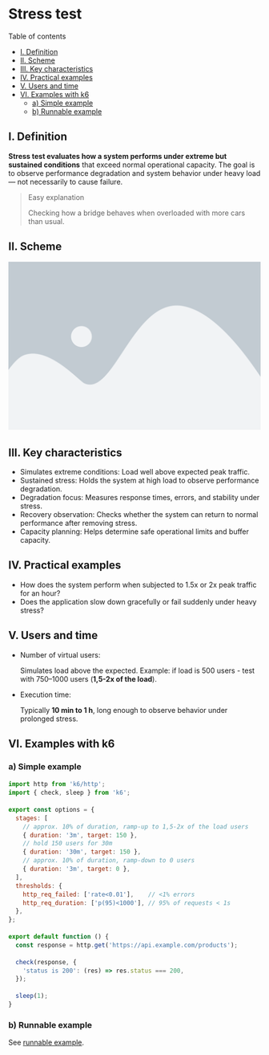 # Stress test

Table of contents

- [I. Definition](#i-definition)
- [II. Scheme](#ii-scheme)
- [III. Key characteristics](#iii-key-characteristics)
- [IV. Practical examples](#iv-practical-examples)
- [V. Users and time](#v-users-and-time)
- [VI. Examples with k6](#vi-examples-with-k6)
  - [a) Simple example](#a-simple-example)
  - [b) Runnable example](#b-runnable-example)

## I. Definition

**Stress test evaluates how a system performs under extreme but sustained conditions** that exceed normal operational capacity. The goal is to observe performance degradation and system behavior under heavy load — not necessarily to cause failure.

> Easy explanation 
>
> Checking how a bridge behaves when overloaded with more cars than usual.

## II. Scheme

![Chart](chart.png)

## III. Key characteristics

- Simulates extreme conditions: Load well above expected peak traffic.
- Sustained stress: Holds the system at high load to observe performance degradation.
- Degradation focus: Measures response times, errors, and stability under stress.
- Recovery observation: Checks whether the system can return to normal performance after removing stress.
- Capacity planning: Helps determine safe operational limits and buffer capacity.

## IV. Practical examples

- How does the system perform when subjected to 1.5x or 2x peak traffic for an hour?
- Does the application slow down gracefully or fail suddenly under heavy stress?

## V. Users and time

- Number of virtual users:
  
  Simulates load above the expected. Example: if load is 500 users - test with 750–1000 users (**1,5-2x of the load**).

- Execution time:

  Typically **10 min to 1 h**, long enough to observe behavior under prolonged stress.

## VI. Examples with k6

### a) Simple example

```js
import http from 'k6/http';
import { check, sleep } from 'k6';

export const options = {
  stages: [
    // approx. 10% of duration, ramp-up to 1,5-2x of the load users
    { duration: '3m', target: 150 }, 
    // hold 150 users for 30m
    { duration: '30m', target: 150 },  
    // approx. 10% of duration, ramp-down to 0 users
    { duration: '3m', target: 0 },  
  ],
  thresholds: {
    http_req_failed: ['rate<0.01'],    // <1% errors
    http_req_duration: ['p(95)<1000'], // 95% of requests < 1s
  },
};

export default function () {
  const response = http.get('https://api.example.com/products');

  check(response, {
    'status is 200': (res) => res.status === 200,
  });

  sleep(1);
}
```

### b) Runnable example

See [runnable example](runnable-example.md).